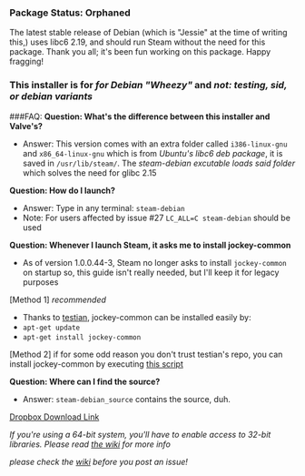 ### Package Status: Orphaned
The latest stable release of Debian (which is "Jessie" at the time of writing this,) uses libc6 2.19, and should run Steam without the need for this package. Thank you all; it's been fun working on this package. Happy fragging!

### This installer is for *for Debian "Wheezy"* and *not: testing, sid, or debian variants*

###FAQ:
**Question: What's the difference between this installer and Valve's?**

* Answer: This version comes with an extra folder called `i386-linux-gnu` and `x86_64-linux-gnu` which is from *Ubuntu's libc6 deb package*, it is saved in `/usr/lib/steam/`. The *steam-debian excutable loads said folder* which solves the need for glibc 2.15

**Question: How do I launch?**

* Answer: Type in any terminal: `steam-debian`
* Note: For users affected by issue #27 `LC_ALL=C steam-debian` should be used

**Question: Whenever I launch Steam, it asks me to install jockey-common**

* As of version 1.0.0.44-3, Steam no longer asks to install `jockey-common` on startup so, this guide isn't really needed, but I'll keep it for legacy purposes

[Method 1] *recommended*
* Thanks to [testian](https://github.com/testian), jockey-common can be installed easily by:
* `apt-get update`
* `apt-get install jockey-common`

[Method 2]
if for some odd reason you don't trust testian's repo, you can install jockey-common by executing [this script](https://gist.github.com/GhostSquad57/5821487)

**Question: Where can I find the source?**

* Answer: `steam-debian_source` contains the source, duh.

[Dropbox Download Link](https://dl.dropboxusercontent.com/u/82856418/Steam-Installer-For-Wheezy/steam-debian_1.0.0.49-7_all.deb)

*If you're using a 64-bit system, you'll have to enable access to 32-bit libraries. Please read [the wiki](https://github.com/GhostSquad57/Steam-Installer-for-Wheezy/wiki) for more info*

*please check the [wiki](https://github.com/GhostSquad57/Steam-Installer-for-Wheezy/wiki) before you post an issue!*
